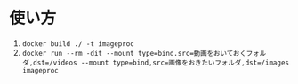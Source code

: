 # 使い方

1. `docker build ./ -t imageproc`
2. `docker run --rm -dit --mount type=bind.src=動画をおいておくフォルダ,dst=/videos --mount type=bind,src=画像をおきたいフォルダ,dst=/images imageproc`
